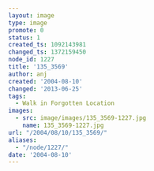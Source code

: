 ```yaml
---
layout: image
type: image
promote: 0
status: 1
created_ts: 1092143981
changed_ts: 1372159450
node_id: 1227
title: '135_3569'
author: anj
created: '2004-08-10'
changed: '2013-06-25'
tags:
  - Walk in Forgotten Location
images:
  - src: image/images/135_3569-1227.jpg
    name: 135_3569-1227.jpg
url: "/2004/08/10/135_3569/"
aliases:
  - "/node/1227/"
date: '2004-08-10'
---
```


